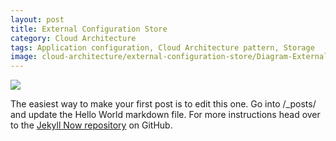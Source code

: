 ```yaml
---
layout: post
title: External Configuration Store
category: Cloud Architecture
tags: Application configuration, Cloud Architecture pattern, Storage
image: cloud-architecture/external-configuration-store/Diagram-External-Configuration-Store.png
---
```


<img src="{{ site.url }}/images/cloud-architecture/external-configuration-store/Diagram-External-Configuration-Store.png)">


The easiest way to make your first post is to edit this one. Go into /_posts/ and update the Hello World markdown file. For more instructions head over to the [Jekyll Now repository](https://github.com/barryclark/jekyll-now) on GitHub.
